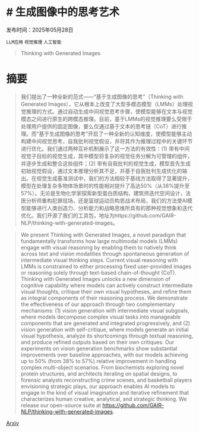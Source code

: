 # # 生成图像中的思考艺术

发布时间：2025年05月28日

`LLM应用` `视觉推理` `人工智能`

> Thinking with Generated Images

# 摘要

> 我们提出了一种全新的范式——“基于生成图像的思考”（Thinking with Generated Images），它从根本上改变了大型多模态模型（LMMs）处理视觉推理的方式。通过自动生成中间视觉思考步骤，使模型能够在文本与视觉模态之间进行原生的跨模态推理。目前，基于LMMs的视觉推理要么受限于处理用户提供的固定图像，要么仅通过基于文本的思考链（CoT）进行推理。而“基于生成图像的思考”开启了一种全新的认知维度，使模型能够主动构建中间视觉思考，自我批判视觉假设，并将其作为推理过程中的关键环节进行优化。我们通过两种互补机制展示了这一方法的有效性：(1) 带有中间视觉子目标的视觉生成，其中模型将复杂的视觉任务分解为可管理的组件，并逐步生成和整合这些组件；(2) 带有自我批判的视觉生成，模型首先生成初始视觉假设，通过文本推理分析其不足，并基于自我批判生成优化的输出。在视觉生成基准测试中，我们的方法相较于基线方法取得了显著提升，模型在处理复杂多物体场景时的性能相对提升了高达50%（从38%提升至57%）。无论是生物化学家探索新型蛋白质结构，建筑师迭代空间设计，法医分析师重构犯罪现场，还是篮球运动员构思战术布局，我们的方法使AI模型能够进行人类创造力、分析能力和战略思维所具有的那种视觉想象和迭代优化。我们开源了我们的工具包，地址为https://github.com/GAIR-NLP/thinking-with-generated-images。

> We present Thinking with Generated Images, a novel paradigm that fundamentally transforms how large multimodal models (LMMs) engage with visual reasoning by enabling them to natively think across text and vision modalities through spontaneous generation of intermediate visual thinking steps. Current visual reasoning with LMMs is constrained to either processing fixed user-provided images or reasoning solely through text-based chain-of-thought (CoT). Thinking with Generated Images unlocks a new dimension of cognitive capability where models can actively construct intermediate visual thoughts, critique their own visual hypotheses, and refine them as integral components of their reasoning process. We demonstrate the effectiveness of our approach through two complementary mechanisms: (1) vision generation with intermediate visual subgoals, where models decompose complex visual tasks into manageable components that are generated and integrated progressively, and (2) vision generation with self-critique, where models generate an initial visual hypothesis, analyze its shortcomings through textual reasoning, and produce refined outputs based on their own critiques. Our experiments on vision generation benchmarks show substantial improvements over baseline approaches, with our models achieving up to 50% (from 38% to 57%) relative improvement in handling complex multi-object scenarios. From biochemists exploring novel protein structures, and architects iterating on spatial designs, to forensic analysts reconstructing crime scenes, and basketball players envisioning strategic plays, our approach enables AI models to engage in the kind of visual imagination and iterative refinement that characterizes human creative, analytical, and strategic thinking. We release our open-source suite at https://github.com/GAIR-NLP/thinking-with-generated-images.

[Arxiv](https://arxiv.org/abs/2505.22525)
